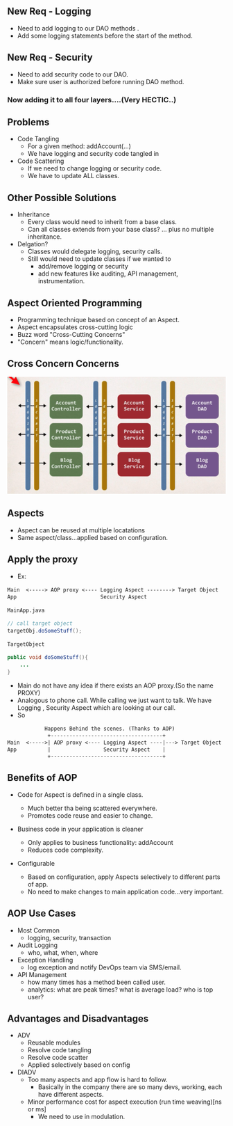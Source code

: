 ## New Req - Logging
- Need to add logging to our DAO methods . 
- Add some logging statements before the start of the method. 

## New Req - Security
- Need to add security code to our DAO. 
- Make sure user is authorized before running DAO method. 


### Now adding it to all four layers....(Very HECTIC..)

## Problems
- Code Tangling 
    - For a given method: addAccount(...)
    - We have logging and security code tangled in
- Code Scattering 
    - If we need to change logging or security code. 
    - We have to update ALL classes. 

## Other Possible Solutions 
- Inheritance 
    - Every class would need to inherit from a base class. 
    - Can all classes extends from your base class? ... plus no multiple inheritance. 
- Delgation? 
    - Classes would delegate logging, security calls. 
    - Still would need to update classes if we wanted to 
        - add/remove logging or security
        - add new features like auditing, API management, instrumentation. 


## Aspect Oriented Programming
- Programming technique based on concept of an Aspect. 
- Aspect encapsulates cross-cutting logic
- Buzz word "Cross-Cutting Concerns"
- "Concern" means logic/functionality. 

## Cross Concern Concerns 
![](crossCuttingConcernArchitecture.png)

## Aspects 
- Aspect can be reused at multiple locatations 
- Same aspect/class...applied based on configuration. 

## Apply the proxy 
- Ex: 
```
Main  <-----> AOP proxy <---- Logging Aspect --------> Target Object
App                           Security Aspect
```
`MainApp.java`
```Java
// call target object
targetObj.doSomeStuff(); 
```

`TargetObject`
```Java
public void doSomeStuff(){
    ...
}
```
- Main do not have any idea if there exists an AOP proxy.(So the name PROXY)
- Analogous to phone call. While calling we just want to talk. We have Logging , Security Aspect which are looking at our call. 
- So 
```  
            Happens Behind the scenes. (Thanks to AOP)      
             +------------------------------------+
Main  <----->| AOP proxy <---- Logging Aspect ----|---> Target Object
App          |                 Security Aspect    |
             +------------------------------------+
```

## Benefits of AOP 
- Code for Aspect is defined in a single class. 
    - Much better tha being scattered everywhere. 
    - Promotes code reuse and easier to change. 

- Business code in your application is cleaner
    - Only applies to business functionality: addAccount
    - Reduces code complexity. 

- Configurable
    - Based on configuration, apply Aspects selectively to different parts of app. 
    - No need to make changes to main application code...very important. 

## AOP Use Cases 
- Most Common
    - logging, security, transaction
- Audit Logging 
    - who, what, when, where
- Exception Handling
    - log exception and notify DevOps team via SMS/email. 
- API Management
    - how many times has a method been called user. 
    - analytics: what are peak times? what is average load? who is top user? 

## Advantages and Disadvantages
- ADV
    - Reusable modules
    - Resolve code tangling
    - Resolve code scatter
    - Applied selectively based on config
- DIADV
    - Too many aspects and app flow is hard to follow. 
        - Basically in the company there are so many devs, working, each have different aspects. 
    - Minor performance cost for aspect execution (run time weaving)[ns or ms]
        - We need to use in modulation. 